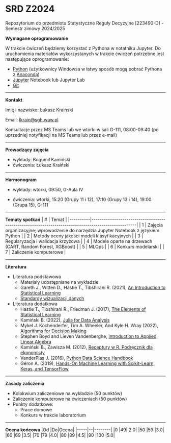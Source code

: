 # SRD Z2024
Repozytorium do przedmiotu Statystyczne Reguły Decyzyjne [223490-D] - Semestr zimowy 2024/2025


**Wymagane oprogramowanie**

W trakcie ćwiczeń będziemy korzystać z Pythona w notatniku Jupyter.
Do uruchomienia materiałów wykorzystanych w trakcie ćwiczeń potrzebne jest następujące oprogramowanie:
* [Python](https://www.python.org/downloads/) (użytkownicy Windowsa w łatwy sposób mogą pobrać Pythona z [Anacondą](https://anaconda.org/))
* [Jupyter](https://jupyter.org/install) Notebook lub Jupyter Lab
* [Git](https://git-scm.com/)

---
**Kontakt**

Imię i nazwisko: Łukasz Kraiński

Email: lkrain@sgh.waw.pl

Konsultacje przez MS Teams lub we wtorki w sali G-111, 08:00-09:40 (po uprzedniej notyfikacji na MS Teams lub przez e-mail)

---
**Prowadzący zajęcia**

* wykłady: Bogumił Kamiński
* ćwiczenia: Łukasz Kraiński

---
**Harmonogram**

* wykłady: wtorki, 09:50, G-Aula IV

* ćwiczenia: wtorki, 15:20 (Grupy 11 i 12), 17:10 (Grupy 13 i 14), 19:00 (Grupa 15), G-111

---

**Tematy spotkań**
|     #    |     Temat                                                                                          |
|----------|----------------------------------------------------------------------------------------------------|
|     1    |     Zajęcia   organizacyjne; wprowadzenie do narzędzia Jupyter Notebook z językiem Python   |
|     2    |     Metody   oceny jakości modeli klasyfikacyjnych                                                 |
|     3    |     Regularyzacja i walidacja krzyżowa                                                            |
|     4    |     Modele oparte na drzewach (CART, Random Forest, XGBoost)                            |
|     5    |     MLOps                                                         |
|     6    |     Konkurs   modelarski                                                                           |
|     7    |     Zaliczenie   komputerowe                                                                       |

---
**Literatura**

* Literatura podstawowa
  * Materiały udostępniane na wykładzie
  * Gareth J., Witten D., Hastie T., Tibshirani R. (2021), [An Introduction to Statistical Learning](https://hastie.su.domains/ISLP/ISLP_website.pdf)
  * [Standardy wizualizacji danych](https://royal-statistical-society.github.io/datavisguide/docs/styling.html)
* Literatura dodatkowa
  * Hastie T., Tibshirani R., Friedman J. (2017), [The Elements of Statistical Learning](http://www-stat.stanford.edu/~tibs/ElemStatLearn/)
  * Kamiński B. (2022), [Julia for Data Analysis](https://www.manning.com/books/julia-for-data-analysis)
  * Mykel J. Kochenderfer, Tim A. Wheeler, And Kyle H. Wray (2022), [Algorithms for Decision Making](https://algorithmsbook.com/)
  * Stephen Boyd and Lieven Vandenberghe, [Introduction to Applied Linear Algebra](http://vmls-book.stanford.edu/)
  * Kamiński B., Zawisza M. (2012), [Receptury w R. Podręcznik dla ekonomisty](http://bogumilkaminski.pl/projekty/)
  * VanderPlas J. (2016), [Python Data Science Handbook](https://jakevdp.github.io/PythonDataScienceHandbook/)
  * Géron A. (2019), [Hands-On Machine Learning with Scikit-Learn, Keras, and TensorFlow](https://github.com/ageron/handson-ml2)

---
**Zasady zaliczenia**

* Kolokwium zaliczeniowe na wykładzie (50 punktów)
* Zaliczenie komputerowe na ćwiczeniach (50 punktów)
* Punkty dodatkowe:
  * Prace domowe
  * Konkurs w trakcie laboratorium

---
**Ocena końcowa**
|Od |Do|Ocena|
|-----|--|--------|
|0 |49| 2.0|
|50 |59 |3.0|
|60 |69 |3.5|
|70 |79 |4.0|
|80 |89 |4.5|
|90 |100 |5.0|
